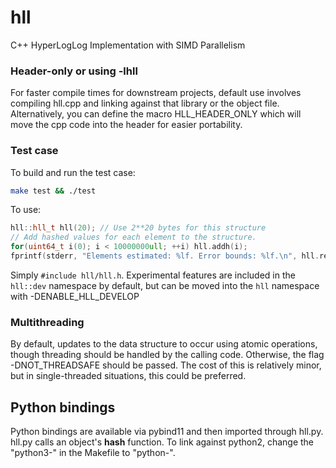 # hll
C++ HyperLogLog Implementation with SIMD Parallelism

### Header-only or using -lhll
For faster compile times for downstream projects, default use involves compiling hll.cpp and linking against that library or the object file.
Alternatively, you can define the macro HLL_HEADER_ONLY which will move the cpp code into the header for easier portability.

### Test case
To build and run the test case:

```bash
make test && ./test
```

To use:

```c++
hll::hll_t hll(20); // Use 2**20 bytes for this structure
// Add hashed values for each element to the structure.
for(uint64_t i(0); i < 10000000ull; ++i) hll.addh(i);
fprintf(stderr, "Elements estimated: %lf. Error bounds: %lf.\n", hll.report(), hll.est_err());

```

Simply `#include hll/hll.h`. Experimental features are included in the `hll::dev` namespace by default, but can be moved into the `hll` namespace with -DENABLE_HLL_DEVELOP

### Multithreading
By default, updates to the data structure to occur using atomic operations, though threading should be handled by the calling code. Otherwise, the flag -DNOT_THREADSAFE should be passed. The cost of this is relatively minor, but in single-threaded situations, this could be preferred.

## Python bindings
Python bindings are available via pybind11 and then imported through hll.py. hll.py calls an object's __hash__ function. To link against python2, change the "python3-" in the Makefile to "python-".
